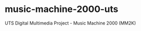 music-machine-2000-uts
==================

UTS Digital Multimedia Project - Music Machine 2000 (MM2K)